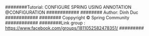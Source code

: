 ########Tutorial: CONFIGURE SPRING USING ANNOTATION @CONFIGURATION  ############
########                     Author: Dinh Duc                       ############
########               Coppyright © Spring Community                ############
########Link group : https://www.facebook.com/groups/1811052582478351/ #########



     
     
     



